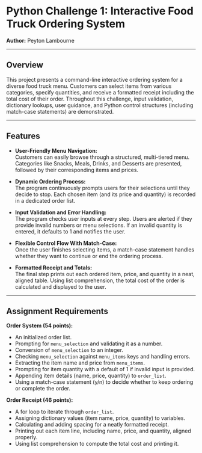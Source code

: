# Python Challenge 1: Interactive Food Truck Ordering System

**Author:** Peyton Lambourne  

---

## Overview

This project presents a command-line interactive ordering system for a diverse food truck menu. Customers can select items from various categories, specify quantities, and receive a formatted receipt including the total cost of their order. Throughout this challenge, input validation, dictionary lookups, user guidance, and Python control structures (including match-case statements) are demonstrated.

---

## Features

- **User-Friendly Menu Navigation:**  
  Customers can easily browse through a structured, multi-tiered menu. Categories like Snacks, Meals, Drinks, and Desserts are presented, followed by their corresponding items and prices.

- **Dynamic Ordering Process:**  
  The program continuously prompts users for their selections until they decide to stop. Each chosen item (and its price and quantity) is recorded in a dedicated order list.

- **Input Validation and Error Handling:**  
  The program checks user inputs at every step. Users are alerted if they provide invalid numbers or menu selections. If an invalid quantity is entered, it defaults to 1 and notifies the user.

- **Flexible Control Flow With Match-Case:**  
  Once the user finishes selecting items, a match-case statement handles whether they want to continue or end the ordering process.

- **Formatted Receipt and Totals:**  
  The final step prints out each ordered item, price, and quantity in a neat, aligned table. Using list comprehension, the total cost of the order is calculated and displayed to the user.

---

## Assignment Requirements

**Order System (54 points):**
- An initialized order list.
- Prompting for `menu_selection` and validating it as a number.
- Conversion of `menu_selection` to an integer.
- Checking `menu_selection` against `menu_items` keys and handling errors.
- Extracting the item name and price from `menu_items`.
- Prompting for item quantity with a default of 1 if invalid input is provided.
- Appending item details (name, price, quantity) to `order_list`.
- Using a match-case statement (y/n) to decide whether to keep ordering or complete the order.

**Order Receipt (46 points):**
- A for loop to iterate through `order_list`.
- Assigning dictionary values (item name, price, quantity) to variables.
- Calculating and adding spacing for a neatly formatted receipt.
- Printing out each item line, including name, price, and quantity, aligned properly.
- Using list comprehension to compute the total cost and printing it.
